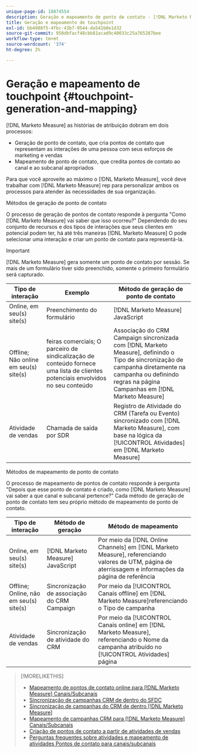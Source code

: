 ```yaml
---
unique-page-id: 18874554
description: Geração e mapeamento de ponto de contato - [!DNL Marketo Measure] - Documentação do produto
title: Geração e mapeamento de touchpoint
exl-id: bb4988f5-4fbc-43b7-9544-da541b8e1d32
source-git-commit: 950dbfacf48cbb81acad9c40033c25a765287bee
workflow-type: tm+mt
source-wordcount: '374'
ht-degree: 2%

---
```


# Geração e mapeamento de touchpoint {#touchpoint-generation-and-mapping}

[!DNL Marketo Measure] as histórias de atribuição dobram em dois processos:

* Geração de ponto de contato, que cria pontos de contato que representam as interações de uma pessoa com seus esforços de marketing e vendas
* Mapeamento de ponto de contato, que credita pontos de contato ao canal e ao subcanal apropriados

Para que você aproveite ao máximo o [!DNL Marketo Measure], você deve trabalhar com [!DNL Marketo Measure] rep para personalizar ambos os processos para atender às necessidades de sua organização.

Métodos de geração de ponto de contato

O processo de geração de pontos de contato responde à pergunta &quot;Como [!DNL Marketo Measure] vai saber que isso ocorreu?&quot; Dependendo do seu conjunto de recursos e dos tipos de interações que seus clientes em potencial podem ter, há até três maneiras [!DNL Marketo Measure] O pode selecionar uma interação e criar um ponto de contato para representá-la.

>[!IMPORTANT]
>
>[!DNL Marketo Measure] gera somente um ponto de contato por sessão. Se mais de um formulário tiver sido preenchido, somente o primeiro formulário será capturado.

| **Tipo de interação** | **Exemplo** | **Método de geração de ponto de contato** |
|---|---|---|
| Online, em seu(s) site(s) | Preenchimento do formulário | [!DNL Marketo Measure] JavaScript |
| Offline; Não online em seu(s) site(s) | feiras comerciais; O parceiro de sindicalização de conteúdo fornece uma lista de clientes potenciais envolvidos no seu conteúdo | Associação do CRM Campaign sincronizada com [!DNL Marketo Measure], definindo o Tipo de sincronização de campanha diretamente na campanha ou definindo regras na página Campanhas em [!DNL Marketo Measure] |
| Atividade de vendas | Chamada de saída por SDR | Registro de Atividade do CRM (Tarefa ou Evento) sincronizado com [!DNL Marketo Measure], com base na lógica da [!UICONTROL Atividades] em [!DNL Marketo Measure] |

Métodos de mapeamento de ponto de contato

O processo de mapeamento de pontos de contato responde à pergunta &quot;Depois que esse ponto de contato é criado, como [!DNL Marketo Measure] vai saber a que canal e subcanal pertence?&quot; Cada método de geração de ponto de contato tem seu próprio método de mapeamento de ponto de contato.

| **Tipo de interação** | **Método de geração** | **Método de mapeamento** |
|---|---|---|
| Online, em seu(s) site(s) | [!DNL Marketo Measure] JavaScript | Por meio da [!DNL Online Channels] em [!DNL Marketo Measure], referenciando valores de UTM, página de aterrissagem e informações da página de referência |
| Offline; Online, não em seu(s) site(s) | Sincronização de associação do CRM Campaign | Por meio da [!UICONTROL Canais offline] em [!DNL Marketo Measure]referenciando o Tipo de campanha |
| Atividade de vendas | Sincronização de atividade do CRM | Por meio da [!UICONTROL Canais online] em [!DNL Marketo Measure], referenciando o Nome da campanha atribuído no [!UICONTROL Atividades] página |

>[!MORELIKETHIS]
>
>* [Mapeamento de pontos de contato online para [!DNL Marketo Measure] Canais/Subcanais](/help/channel-tracking-and-setup/online-channels/online-custom-channel-setup.md)
>* [Sincronização de campanhas CRM de dentro do SFDC](/help/channel-tracking-and-setup/offline-channels/syncing-offline-campaigns.md)
>* [Sincronização de campanhas do CRM de dentro [!DNL Marketo Measure]](/help/channel-tracking-and-setup/offline-channels/custom-campaign-sync.md)
>* [Mapeamento de campanhas CRM para [!DNL Marketo Measure] Canais/Subcanais](/help/channel-tracking-and-setup/offline-channels/offline-custom-channel-setup.md)
>* [Criação de pontos de contato a partir de atividades de vendas](/help/advanced-marketo-measure-features/activities-attribution/salesforce-activities-attribution.md)
>* [Perguntas frequentes sobre atividades e mapeamento de atividades Pontos de contato para canais/subcanais](/help/advanced-marketo-measure-features/activities-attribution/activities-attribution-faq.md)


